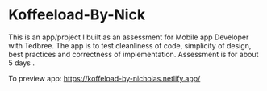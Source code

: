 # Koffeeload-By-Nick

This is an app/project I built as an assessment for Mobile app Developer with Tedbree. The app is to test cleanliness of code, simplicity of design, best practices and correctness of implementation. Assessment is for about 5 days .

To preview app: https://koffeload-by-nicholas.netlify.app/
